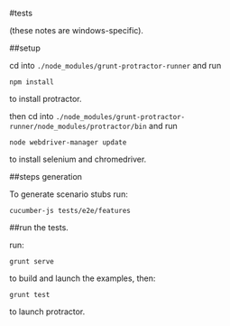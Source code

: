 #tests

(these notes are windows-specific).


##setup

cd into `./node_modules/grunt-protractor-runner` and run

`npm install`

to install protractor.

then cd into `./node_modules/grunt-protractor-runner/node_modules/protractor/bin` and run

`node webdriver-manager update`

to install selenium and chromedriver.


##steps generation

To generate scenario stubs run:

`cucumber-js tests/e2e/features`


##run the tests.

run:

`grunt serve`

to build and launch the examples, then:

`grunt test`

to launch protractor.
